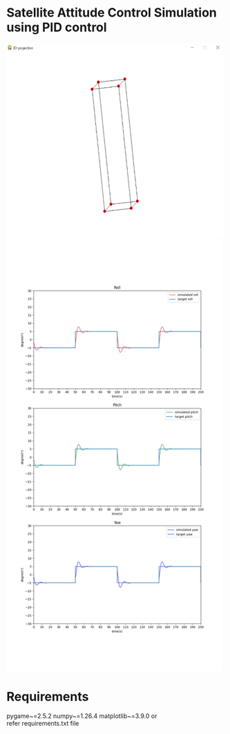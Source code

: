 # Satellite Attitude Control Simulation using PID control

<img src="./Simulation.png" width="600" height="450">
<img src="./Result.png" width="500" height="1000">

# Requirements
pygame~=2.5.2
numpy~=1.26.4
matplotlib~=3.9.0
or  
refer requirements.txt file

